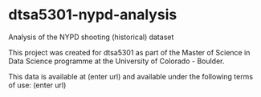 # dtsa5301-nypd-analysis
Analysis of the NYPD shooting (historical) dataset

This project was created for dtsa5301 as part of the Master of Science in Data Science programme at the University of Colorado - Boulder.

This data is available at (enter url) and available under the following terms of use: (enter url)
